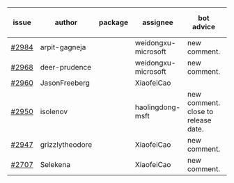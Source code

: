 | issue | author | package | assignee | bot advice | created date of issue | target release date | date from target |
| ------ | ------ | ------ | ------ | ------ | ------ | ------ | :-----: |
| [#2984](https://github.com/Azure/sdk-release-request/issues/2984) | arpit-gagneja |  | weidongxu-microsoft | new comment. | 07-05 | 09-30 |  |
| [#2968](https://github.com/Azure/sdk-release-request/issues/2968) | deer-prudence |  | weidongxu-microsoft | new comment. | 07-01 | 07-06 |  |
| [#2960](https://github.com/Azure/sdk-release-request/issues/2960) | JasonFreeberg |  | XiaofeiCao |  | 06-28 | 07-04 |  |
| [#2950](https://github.com/Azure/sdk-release-request/issues/2950) | isolenov |  | haolingdong-msft | new comment. close to release date.  | 06-24 | 07-12 | 0 |
| [#2947](https://github.com/Azure/sdk-release-request/issues/2947) | grizzlytheodore |  | XiaofeiCao | new comment. | 06-23 | 06-30 |  |
| [#2707](https://github.com/Azure/sdk-release-request/issues/2707) | Selekena |  | XiaofeiCao | new comment. | 04-15 | 05-02 |  |
